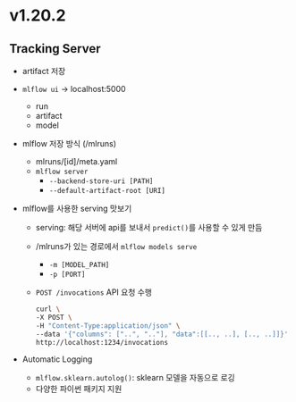 # v1.20.2
## Tracking Server
- artifact 저장
- `mlflow ui` -> localhost:5000
    - run
    - artifact
    - model
- mlflow 저장 방식 (/mlruns)
    - mlruns/[id]/meta.yaml
    - `mlflow server`
        - `--backend-store-uri [PATH]`
        - `--default-artifact-root [URI]`

- mlflow를 사용한 serving 맛보기
    - serving: 해당 서버에 api를 보내서 `predict()`를 사용할 수 있게 만듬
    - /mlruns가 있는 경로에서 `mlflow models serve`
        - `-m [MODEL_PATH]`
        - `-p [PORT]`
    - `POST /invocations` API 요청 수행

        ```bash
        curl \
        -X POST \
        -H "Content-Type:application/json" \
        --data '{"columns": ["..", ".."], "data":[[.., ..], [.., ..]]}' \
        http://localhost:1234/invocations
        ```

- Automatic Logging
    - `mlflow.sklearn.autolog()`: sklearn 모델을 자동으로 로깅
    - 다양한 파이썬 패키지 지원

